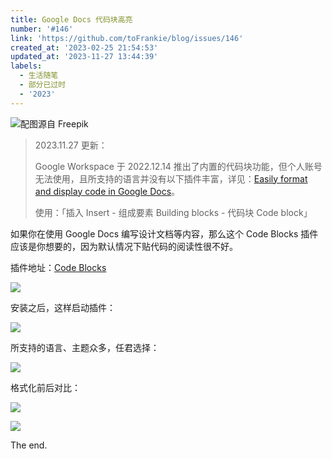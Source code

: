 ```yaml
---
title: Google Docs 代码块高亮
number: '#146'
link: 'https://github.com/toFrankie/blog/issues/146'
created_at: '2023-02-25 21:54:53'
updated_at: '2023-11-27 13:44:39'
labels:
  - 生活随笔
  - 部分已过时
  - '2023'
---
```

![配图源自 Freepik](https://upload-images.jianshu.io/upload_images/5128488-e51425e5b1ee1761.jpg?imageMogr2/auto-orient/strip%7CimageView2/2/w/1240)

> 2023.11.27 更新：
> 
> Google Workspace 于 2022.12.14 推出了内置的代码块功能，但个人账号无法使用，且所支持的语言并没有以下插件丰富，详见：[Easily format and display code in Google Docs](https://workspaceupdates.googleblog.com/2022/12/format-display-code-google-docs.html)。
>
> 使用：「插入 Insert - 组成要素 Building blocks - 代码块 Code block」


如果你在使用 Google Docs 编写设计文档等内容，那么这个 Code Blocks 插件应该是你想要的，因为默认情况下贴代码的阅读性很不好。

插件地址：[Code Blocks](https://workspace.google.com/u/1/marketplace/app/code_blocks/100740430168)

![](https://upload-images.jianshu.io/upload_images/5128488-e7ac09acd6a29dea.png?imageMogr2/auto-orient/strip%7CimageView2/2/w/1240)

安装之后，这样启动插件：

![](https://upload-images.jianshu.io/upload_images/5128488-2085aa3629a1362f.png?imageMogr2/auto-orient/strip%7CimageView2/2/w/1240)

所支持的语言、主题众多，任君选择：

![](https://upload-images.jianshu.io/upload_images/5128488-ff43e0913f382628.png?imageMogr2/auto-orient/strip%7CimageView2/2/w/1240)


格式化前后对比：

![](https://upload-images.jianshu.io/upload_images/5128488-8e53dc098ae86ad7.png?imageMogr2/auto-orient/strip%7CimageView2/2/w/1240)

![](https://upload-images.jianshu.io/upload_images/5128488-7608dc1fc9616c60.png?imageMogr2/auto-orient/strip%7CimageView2/2/w/1240)

The end.
